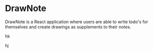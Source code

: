 # DrawNote

 DrawNote is a React application where users are able to write todo's for themselves and create drawings as supplements to their notes.


hk

hj
